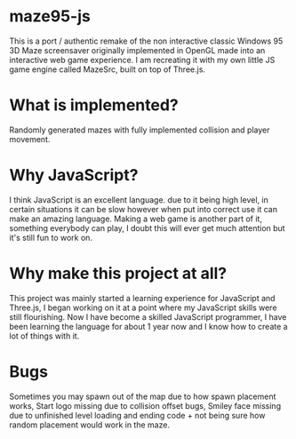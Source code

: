 # maze95-js
This is a port / authentic remake of the non interactive classic Windows 95 3D Maze screensaver originally implemented in OpenGL made into an interactive web game experience. I am recreating it with my own little JS game engine called MazeSrc, built on top of Three.js.

# What is implemented?
Randomly generated mazes with fully implemented collision and player movement.

# Why JavaScript?
I think JavaScript is an excellent language. due to it being high level, in certain situations it can be slow however when put into correct use it can make an amazing language.
Making a web game is another part of it, something everybody can play, I doubt this will ever get much attention but it's still fun to work on.

# Why make this project at all?
This project was mainly started a learning experience for JavaScript and Three.js, I began working on it at a point where my JavaScript skills were still flourishing.
Now I have become a skilled JavaScript programmer, I have been learning the language for about 1 year now and I know how to create a lot of things with it.

# Bugs
Sometimes you may spawn out of the map due to how spawn placement works,
Start logo missing due to collision offset bugs,
Smiley face missing due to unfinished level loading and ending code + not being sure how random placement would work in the maze.